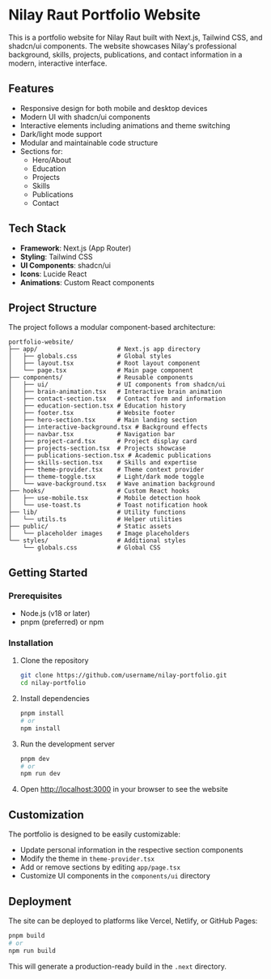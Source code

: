 # Nilay Raut Portfolio Website

This is a portfolio website for Nilay Raut built with Next.js, Tailwind CSS, and shadcn/ui components. The website showcases Nilay's professional background, skills, projects, publications, and contact information in a modern, interactive interface.

## Features

- Responsive design for both mobile and desktop devices
- Modern UI with shadcn/ui components
- Interactive elements including animations and theme switching
- Dark/light mode support
- Modular and maintainable code structure
- Sections for:
  - Hero/About
  - Education
  - Projects
  - Skills
  - Publications
  - Contact

## Tech Stack

- **Framework**: Next.js (App Router)
- **Styling**: Tailwind CSS
- **UI Components**: shadcn/ui
- **Icons**: Lucide React
- **Animations**: Custom React components

## Project Structure

The project follows a modular component-based architecture:

```
portfolio-website/
├── app/                      # Next.js app directory
│   ├── globals.css           # Global styles
│   ├── layout.tsx            # Root layout component
│   └── page.tsx              # Main page component
├── components/               # Reusable components
│   ├── ui/                   # UI components from shadcn/ui
│   ├── brain-animation.tsx   # Interactive brain animation
│   ├── contact-section.tsx   # Contact form and information
│   ├── education-section.tsx # Education history
│   ├── footer.tsx            # Website footer
│   ├── hero-section.tsx      # Main landing section
│   ├── interactive-background.tsx # Background effects
│   ├── navbar.tsx            # Navigation bar
│   ├── project-card.tsx      # Project display card
│   ├── projects-section.tsx  # Projects showcase
│   ├── publications-section.tsx # Academic publications
│   ├── skills-section.tsx    # Skills and expertise
│   ├── theme-provider.tsx    # Theme context provider
│   ├── theme-toggle.tsx      # Light/dark mode toggle
│   └── wave-background.tsx   # Wave animation background
├── hooks/                    # Custom React hooks
│   ├── use-mobile.tsx        # Mobile detection hook
│   └── use-toast.ts          # Toast notification hook
├── lib/                      # Utility functions
│   └── utils.ts              # Helper utilities
├── public/                   # Static assets
│   └── placeholder images    # Image placeholders
└── styles/                   # Additional styles
    └── globals.css           # Global CSS
```

## Getting Started

### Prerequisites

- Node.js (v18 or later)
- pnpm (preferred) or npm

### Installation

1. Clone the repository
   ```bash
   git clone https://github.com/username/nilay-portfolio.git
   cd nilay-portfolio
   ```

2. Install dependencies
   ```bash
   pnpm install
   # or
   npm install
   ```

3. Run the development server
   ```bash
   pnpm dev
   # or
   npm run dev
   ```

4. Open [http://localhost:3000](http://localhost:3000) in your browser to see the website

## Customization

The portfolio is designed to be easily customizable:

- Update personal information in the respective section components
- Modify the theme in `theme-provider.tsx`
- Add or remove sections by editing `app/page.tsx`
- Customize UI components in the `components/ui` directory

## Deployment

The site can be deployed to platforms like Vercel, Netlify, or GitHub Pages:

```bash
pnpm build
# or
npm run build
```

This will generate a production-ready build in the `.next` directory.
